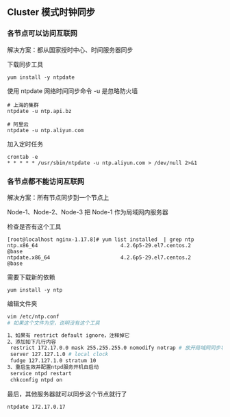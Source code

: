 ## Cluster 模式时钟同步

### 各节点可以访问互联网

解决方案：都从国家授时中心、时间服务器同步

下载同步工具

```
yum install -y ntpdate
```

使用 ntpdate 网络时间同步命令 -u 是忽略防火墙

```
# 上海的集群
ntpdate -u ntp.api.bz  

# 阿里云
ntpdate -u ntp.aliyun.com
```

加入定时任务

```
crontab -e
* * * * * /usr/sbin/ntpdate -u ntp.aliyun.com > /dev/null 2>&1
```



### 各节点都不能访问互联网

解决方案：所有节点同步到一个节点上

Node-1、Node-2、Node-3  把 Node-1 作为局域网内服务器



检查是否有这个工具

```shell
[root@localhost nginx-1.17.8]# yum list installed  | grep ntp
ntp.x86_64                           4.2.6p5-29.el7.centos.2        @base       
ntpdate.x86_64                       4.2.6p5-29.el7.centos.2        @base  
```



需要下载新的依赖

```shell
yum install -y ntp
```

编辑文件夹

```sh
vim /etc/ntp.conf
# 如果这个文件为空，说明没有这个工具

1、如果有 restrict default ignore，注释掉它
2、添加如下⼏⾏内容
 restrict 172.17.0.0 mask 255.255.255.0 nomodify notrap # 放开局域⽹同步功能,172.17.0.0是你的局域⽹⽹段
 server 127.127.1.0 # local clock
 fudge 127.127.1.0 stratum 10
3、重启⽣效并配置ntpd服务开机⾃启动
 service ntpd restart
 chkconfig ntpd on
```

最后，其他服务器就可以同步这个节点就行了

```
ntpdate 172.17.0.17
```

